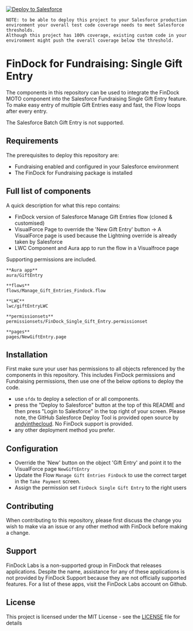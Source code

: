 <a href="https://githubsfdeploy.herokuapp.com?owner=FinDockLabs&repo=findock-single-gift-entry&ref=main">
  <img alt="Deploy to Salesforce"
       src="https://raw.githubusercontent.com/afawcett/githubsfdeploy/master/deploy.png"></a>

```text
NOTE: to be able to deploy this project to your Salesforce production environment your overall test code coverage needs to meet Salesforce thresholds.
Although this project has 100% coverage, existing custom code in your environment might push the overall coverage below the threshold. 
```

# FinDock for Fundraising: Single Gift Entry

The components in this repository can be used to integrate the FinDock MOTO component into the Salesforce Fundraising Single Gift Entry feature.
To make easy entry of multiple Gift Entries easy and fast, the Flow loops after every entry.

The Salesforce Batch Gift Entry is not supported.

## Requirements

The prerequisites to deploy this repository are:
- Fundraising enabled and configured in your Salesforce environment
- The FinDock for Fundraising package is installed

## Full list of components

A quick description for what this repo contains:
- FinDock version of Salesforce Manage Gift Entries flow (cloned & customised)
- VisualForce Page to override the 'New Gift Entry' button -> A VisualForce page is used because the Lightning override is already taken by Salesforce
- LWC Component and Aura app to run the flow in a Visualfroce page

Supporting permissions are included.

```text
**Aura app**
aura/GiftEntry

**flows**
flows/Manage_Gift_Entries_Findock.flow

**LWC**
lwc/giftEntryLWC

**permissionsets**
permissionsets/FinDock_Single_Gift_Entry.permissionset

**pages**
pages/NewGiftEntry.page
```

## Installation

First make sure your user has permissions to all objects referenced by the components in this repository. This includes FinDock permissions and Fundraising permissions, then use one of the below options to deploy the code.
- use `sfdx` to deploy a selection of or all components.
- press the "Deploy to Salesforce" button at the top of this README and then press "Login to Salesforce" in the top right of your screen. Please note, the GitHub Salesforce Deploy Tool is provided open source by [andyinthecloud](http://andyinthecloud.com/category/githubsfdeploy/). No FinDock support is provided.
- any other deployment method you prefer.

## Configuration
- Override the 'New' button on the object 'Gift Entry' and point it to the VisualForce page `NewGiftEntry`
- Update the Flow `Manage Gift Entries FinDock` to use the correct target in the `Take Payment` screen.
- Assign the permission set `FinDock Single Gift Entry` to the right users


## Contributing

When contributing to this repository, please first discuss the change you wish to make via an issue or any other method with FinDock before making a change.

## Support

FinDock Labs is a non-supported group in FinDock that releases applications. Despite the name, assistance for any of these applications is not provided by FinDock Support because they are not officially supported features. For a list of these apps, visit the FinDock Labs account on Github.

## License

This project is licensed under the MIT License - see the [LICENSE](/LICENSE) file for details
